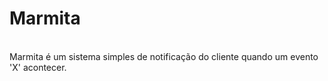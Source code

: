 <h1>Marmita</h1>
<br>
Marmita é um sistema simples de notificação do cliente quando um evento 'X' acontecer. <br>


